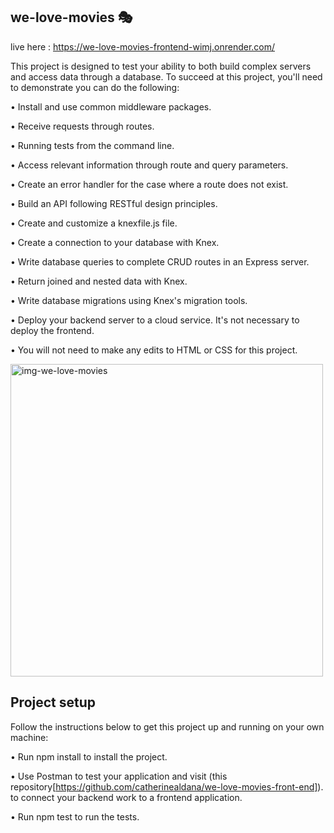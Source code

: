 ## we-love-movies 🎭

live here : https://we-love-movies-frontend-wimj.onrender.com/

This project is designed to test your ability to both build complex servers and access data through a database. To succeed at this project, you'll need to demonstrate you can do the following:

• Install and use common middleware packages.

• Receive requests through routes.

• Running tests from the command line.

• Access relevant information through route and query parameters.

• Create an error handler for the case where a route does not exist.

• Build an API following RESTful design principles.

• Create and customize a knexfile.js file.

• Create a connection to your database with Knex.

• Write database queries to complete CRUD routes in an Express server.

• Return joined and nested data with Knex.

• Write database migrations using Knex's migration tools.

• Deploy your backend server to a cloud service. It's not necessary to deploy the frontend.

• You will not need to make any edits to HTML or CSS for this project.



<img width="500" alt="img-we-love-movies" src="https://github.com/catherinealdana/we-love-movies/assets/107443079/69ac5071-6cf2-47bf-aab3-714688e36693">



## Project setup

Follow the instructions below to get this project up and running on your own machine:

• Run npm install to install the project.

• Use Postman to test your application and visit (this repository[https://github.com/catherinealdana/we-love-movies-front-end]). to connect your backend work to a frontend application.

• Run npm test to run the tests.
